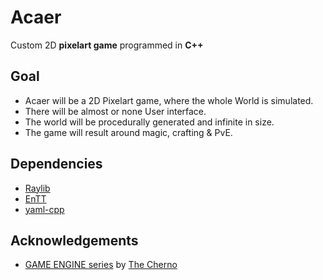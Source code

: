 # Acaer

Custom 2D **pixelart game** programmed in **C++**



## Goal
- Acaer will be a 2D Pixelart game, where the whole World is simulated.
- There will be almost or none User interface.
- The world will be procedurally generated and infinite in size.
- The game will result around magic, crafting & PvE.





## Dependencies
- [Raylib](https://www.raylib.com/)
- [EnTT](https://github.com/skypjack/entt)
- [yaml-cpp](https://github.com/jbeder/yaml-cpp)


## Acknowledgements
- [GAME ENGINE series](https://www.youtube.com/watch?v=JxIZbV_XjAs&list=PLlrATfBNZ98dC-V-N3m0Go4deliWHPFwT) by [The Cherno](https://www.youtube.com/@TheCherno)